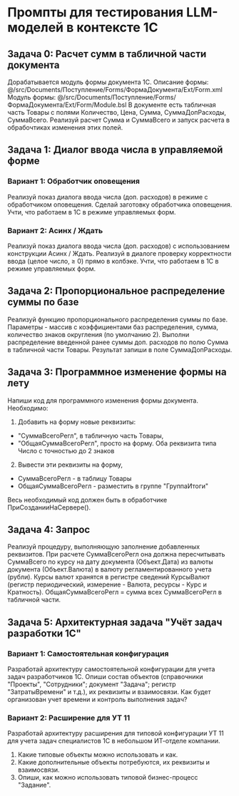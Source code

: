 # Промпты для тестирования LLM-моделей в контексте 1С

## Задача 0: Расчет сумм в табличной части документа

Дорабатывается модуль формы документа 1С. 
Описание формы: @/src/Documents/Поступление/Forms/ФормаДокумента/Ext/Form.xml 
Модуль формы: @/src/Documents/Поступление/Forms/ФормаДокумента/Ext/Form/Module.bsl
В документе есть табличная часть Товары с полями Количество, Цена, Сумма, СуммаДопРасходы, СуммаВсего. Реализуй расчет Сумма и СуммаВсего и запуск расчета в обрабочтиках изменения этих полей.

## Задача 1: Диалог ввода числа в управляемой форме

### Вариант 1: Обработчик оповещения
Реализуй показ диалога ввода числа (доп. расходов) в режиме с обработчиком оповещения. Сделай заготовку обработчика оповещения. Учти, что работаем в 1С в режиме управляемых форм.

### Вариант 2: Асинх / Ждать
Реализуй показ диалога ввода числа (доп. расходов) с использованием конструкции Асинх / Ждать. Реализуй в диалоге проверку корректности ввода (целое число, ≥ 0) прямо в колбэке. Учти, что работаем в 1С в режиме управляемых форм.

## Задача 2: Пропорциональное распределение суммы по базе

Реализуй функцию пропорционального распределения суммы по базе. Параметры - массив с коэффициентами баз распределения, сумма, количество знаков округления (по умолчанию 2). Выполни распределение введенной ранее суммы доп. расходов по полю Сумма в табличной части Товары. Результат запиши в поле СуммаДопРасходы.

## Задача 3: Программное изменение формы на лету

Напиши код для программного изменения формы документа. Необходимо:
1. Добавить на форму новые реквизиты: 
- "СуммаВсегоРегл", в табличную часть Товары, 
- "ОбщаяСуммаВсегоРегл", просто на форму. Оба реквизита типа Число с точностью до 2 знаков
2. Вывести эти реквизиты на форму, 
- СуммаВсегоРегл - в таблицу Товары
- ОбщаяСуммаВсегоРегл - разместить в группе "ГруппаИтоги"

Весь необходимый код должен быть в обработчике ПриСозданииНаСервере().

## Задача 4: Запрос

Реализуй процедуру, выполняющую заполнение добавленных реквизитов. При расчете СуммаВсегоРегл она должна пересчитывать СуммаВсего по курсу на дату документа (Объект.Дата) из валюты документа (Объект.Валюта) в валюту регламентированного учета (рубли). Курсы валют хранятся в регистре сведений КурсыВалют (регистр периодический, измерение - Валюта, ресурсы - Курс и Кратность). 
ОбщаяСуммаВсегоРегл = сумма всех СуммаВсегоРегл в табличной части.

## Задача 5: Архитектурная задача "Учёт задач разработки 1С"

### Вариант 1: Самостоятельная конфигурация
Разработай архитектуру самостоятельной конфигурации для учета задач разработчиков 1С. Опиши состав объектов (справочники "Проекты", "Сотрудники"; документ "Задача"; регистр "ЗатратыВремени" и т.д.), их реквизиты и взаимосвязи. Как будет организован учет времени и контроль выполнения задач?

### Вариант 2: Расширение для УТ 11
Разработай архитектуру расширения для типовой конфигурации УТ 11 для учета задач специалистов 1С в небольшом ИТ-отделе компании.
1. Какие типовые объекты  можно использовать и как.
2. Какие дополнительные объекты потребуются, их реквизиты и взаимосвязи. 
3. Опиши, как можно использовать типовой бизнес-процесс "Задание".

